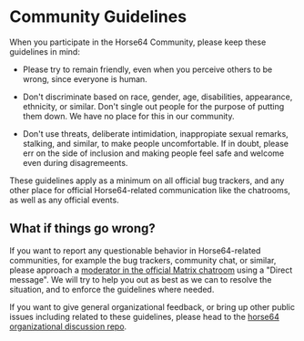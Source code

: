 
# Community Guidelines

When you participate in the Horse64 Community, please keep these
guidelines in mind:

- Please try to remain friendly, even when you perceive others to
  be wrong, since everyone is human.

- Don't discriminate based on race, gender, age, disabilities,
  appearance, ethnicity, or similar. Don't single out people
  for the purpose of putting them down.
  We have no place for this in our community.

- Don't use threats, deliberate intimidation, inappropiate sexual
  remarks, stalking, and similar, to make people uncomfortable.
  If in doubt, please err on the side of inclusion and making people
  feel safe and welcome even during disagremeents.

These guidelines apply as a minimum on all official bug trackers,
and any other place for official Horse64-related communication
like the chatrooms, as well as any official events.


## What if things go wrong?

If you want to report any questionable behavior in Horse64-related
communities, for example the bug trackers, community chat, or similar,
please approach a [moderator in the official Matrix chatroom](
  https://matrix.to/#/#horse64:matrix.org
) using a "Direct message".
We will try to help you out as best as we can to resolve the
situation, and to enforce the guidelines where needed.

If you want to give general organizational feedback, or bring
up other public issues including related to these guidelines, please
head to the [horse64 organizational discussion repo](
https://github.com/horse64/horse64-general).
